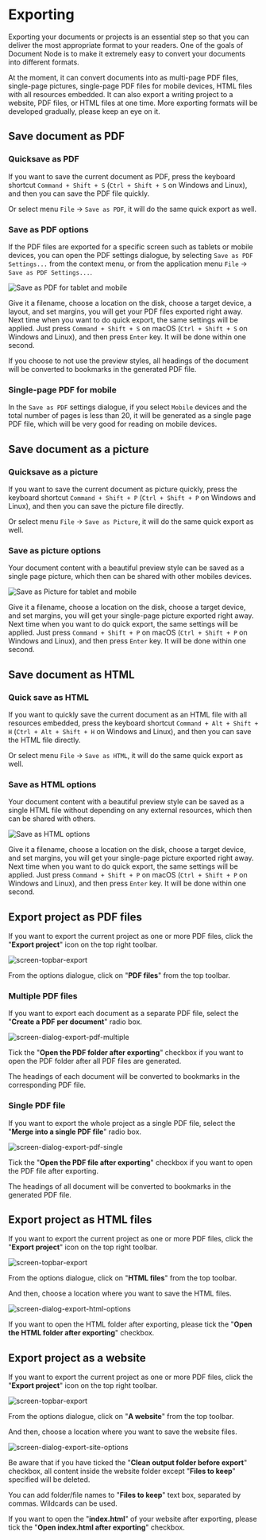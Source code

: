 ﻿# Exporting

Exporting your documents or projects is an essential step so that you can deliver the most appropriate format to your readers. One of the goals of Document Node is to make it extremely easy to convert your documents into different formats.

At the moment, it can convert documents into as multi-page PDF files, single-page pictures, single-page PDF files for mobile devices, HTML files with all resources embedded. It can also export a writing project to a website, PDF files, or HTML files at one time. More exporting formats will be developed gradually, please keep an eye on it.


## Save document as PDF

### Quicksave as PDF

If you want to save the current document as PDF, press the keyboard shortcut `Command + Shift + S` (`Ctrl + Shift + S` on Windows and Linux), and then you can save the PDF file quickly.

Or select menu `File` -> `Save as PDF`, it will do the same quick export as well.

### Save as PDF options

If the PDF files are exported for a specific screen such as tablets or mobile devices, you can open the PDF settings dialogue, by selecting `Save as PDF Settings...` from the context menu, or from the application menu `File` -> `Save as PDF Settings...`.

![Save as PDF for tablet and mobile](screen-1.3-pdf-tablet-mobile.png)

Give it a filename, choose a location on the disk, choose a target device, a layout, and set margins, you will get your PDF files exported right away. Next time when you want to do quick export, the same settings will be applied. Just press `Command + Shift + S` on macOS (`Ctrl + Shift + S` on Windows and Linux), and then press `Enter` key. It will be done within one second.

If you choose to not use the preview styles, all headings of the document will be converted to bookmarks in the generated PDF file.

### Single-page PDF for mobile

In the `Save as PDF` settings dialogue, if you select `Mobile` devices and the total number of pages is less than 20, it will be generated as a single page PDF file, which will be very good for reading on mobile devices.


## Save document as a picture

### Quicksave as a picture

If you want to save the current document as picture quickly, press the keyboard shortcut `Command + Shift + P` (`Ctrl + Shift + P` on Windows and Linux), and then you can save the picture file directly.

Or select menu `File` -> `Save as Picture`, it will do the same quick export as well.

### Save as picture options

Your document content with a beautiful preview style can be saved as a single page picture, which then can be shared with other mobiles devices.

![Save as Picture for tablet and mobile](screen-1.3-picture-tablet-mobile.png)

Give it a filename, choose a location on the disk, choose a target device, and set margins, you will get your single-page picture exported right away. Next time when you want to do quick export, the same settings will be applied. Just press `Command + Shift + P` on macOS (`Ctrl + Shift + P` on Windows and Linux), and then press `Enter` key. It will be done within one second.


## Save document as HTML

### Quick save as HTML

If you want to quickly save the current document as an HTML file with all resources embedded, press the keyboard shortcut `Command + Alt + Shift + H` (`Ctrl + Alt + Shift + H` on Windows and Linux), and then you can save the HTML file directly.

Or select menu `File` -> `Save as HTML`, it will do the same quick export as well.

### Save as HTML options

Your document content with a beautiful preview style can be saved as a single HTML file without depending on any external resources, which then can be shared with others.

![Save as HTML options](screen-1.3-save-as-html-options.png)

Give it a filename, choose a location on the disk, choose a target device, and set margins, you will get your single-page picture exported right away. Next time when you want to do quick export, the same settings will be applied. Just press `Command + Shift + P` on macOS (`Ctrl + Shift + P` on Windows and Linux), and then press `Enter` key. It will be done within one second.

## Export project as PDF files

If you want to export the current project as one or more PDF files, click the "**Export project**" icon on the top right toolbar.

![screen-topbar-export](screen-topbar-export.png)

From the options dialogue, click on "**PDF files**" from the top toolbar.

### Multiple PDF files

If you want to export each document as a separate PDF file, select the "**Create a PDF per document**" radio box.

![screen-dialog-export-pdf-multiple](screen-dialog-export-pdf-multiple.png)

Tick the "**Open the PDF folder after exporting**" checkbox if you want to open the PDF folder after all PDF files are generated.

The headings of each document will be converted to bookmarks in the corresponding PDF file.

### Single PDF file

If you want to export the whole project as a single PDF file, select the "**Merge into a single PDF file**" radio box.

![screen-dialog-export-pdf-single](screen-dialog-export-pdf-single.png)

Tick the "**Open the PDF file after exporting**" checkbox if you want to open the PDF file after exporting.

The headings of all document will be converted to bookmarks in the generated PDF file.

## Export project as HTML files

If you want to export the current project as one or more PDF files, click the "**Export project**" icon on the top right toolbar.

![screen-topbar-export](screen-topbar-export.png)

From the options dialogue, click on "**HTML files**" from the top toolbar.

And then, choose a location where you want to save the HTML files.

![screen-dialog-export-html-options](screen-dialog-export-html-options.png)

If you want to open the HTML folder after exporting, please tick the "**Open the HTML folder after exporting**" checkbox.

## Export project as a website

If you want to export the current project as one or more PDF files, click the "**Export project**" icon on the top right toolbar.

![screen-topbar-export](screen-topbar-export.png)

From the options dialogue, click on "**A website**" from the top toolbar.

And then, choose a location where you want to save the website files.

![screen-dialog-export-site-options](screen-dialog-export-site-options.png)

Be aware that if you have ticked the "**Clean output folder before export**" checkbox, all content inside the website folder except "**Files to keep**" specified will be deleted.

You can add folder/file names to "**Files to keep**" text box, separated by commas. Wildcards can be used.

If you want to open the "**index.html**" of your website after exporting, please tick the "**Open index.html after exporting**" checkbox.
